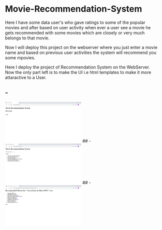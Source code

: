 # Movie-Recommendation-System

Here I have some data user's who gave ratings to some of the popular movies and after based on user activity when ever a user see a movie he gets recommended with some movies which are closely or very much belongs to that movie.

Now I will deploy this project on the webserver where you just enter a movie name and based on previous user activities the system will recommend you some mpovies.

Here I deploy the project of Recommendation System on the WebServer.
Now the only part left is to make the UI i.e html templates to make it more attaractive to a User.
## -
<img src="Recommendation_initial.JPG" width=50% height=50%>
## -
<img src="Recommendation_HomePage.JPG" width=50% height=50%>
## -
<img src="Recommendation_Showing.JPG" width=50% height=50%>
